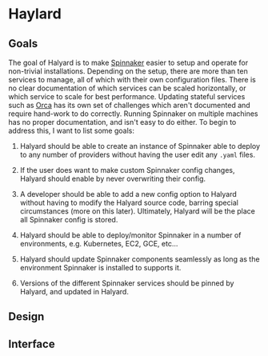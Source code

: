# Haylard

## Goals

The goal of Halyard is to make 
[Spinnaker](https://github.com/spinnaker/spinnaker) easier to setup and operate 
for non-trivial installations. Depending on the setup, there are more than ten
services to manage, all of which with their own configuration files. There is
no clear documentation of which services can be scaled horizontally, or which
service to scale for best performance. Updating stateful services such as 
[Orca](https://github.com/spinnaker/orca) has its own set of challenges which
aren't documented and require hand-work to do correctly. Running Spinnaker on
multiple machines has no proper documentation, and isn't easy to do either. To
begin to address this, I want to list some goals:

1. Halyard should be able to create an instance of Spinnaker able to deploy to
   any number of providers without having the user edit any `.yaml` files.

2. If the user does want to make custom Spinnaker config changes, Halyard
   should enable by never overwriting their config.

3. A developer should be able to add a new config option to Halyard without
   having to modify the Halyard source code, barring special circumstances
   (more on this later). Ultimately, Halyard will be the place all Spinnaker
   config is stored.

4. Halyard should be able to deploy/monitor Spinnaker in a number of
   environments, e.g. Kubernetes, EC2, GCE, etc...

5. Halyard should update Spinnaker components seamlessly as long as the
   environment Spinnaker is installed to supports it.

6. Versions of the different Spinnaker services should be pinned by Halyard,
   and updated in Halyard.

## Design

## Interface
